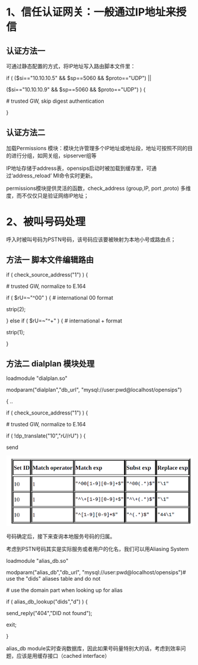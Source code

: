 # 1、信任认证网关：一般通过IP地址来授信

## 认证方法一

可通过静态配置的方式，将IP地址写入路由脚本文件里：

if \( \($si=="10.10.10.5" && $sp==5060 && $proto=="UDP"\) \|\|

\($si=="10.10.10.9" && $sp==5060 && $proto=="UDP"\) \) {

\# trusted GW, skip digest authentication

}

## 认证方法二

加载Permissions 模块：模块允许管理多个IP地址或地址段，地址可按照不同的目的进行分组，如网关组，sipserver组等

IP地址存储于address表，opensips启动时被加载到缓存里，可通过‘address\_reload’ MI命令实时更新。

permissions模块提供灵活的函数，check\_address  \(group,IP, port ,proto\) 多维度，而不仅仅只是验证网络IP地址；

# 2、被叫号码处理

呼入时被叫号码为PSTN号码，该号码应该要被映射为本地小号或路由点；

## 方法一 脚本文件编辑路由

if \( check\_source\_address\("1"\) \) {

\# trusted GW, normalize to E.164

if \( $rU=~"^00" \) { \# international 00 format

strip\(2\);

} else if \( $rU=~"^+" \) { \# international + format

strip\(1\);

}

## 方法二  dialplan 模块处理

loadmodule "dialplan.so"

modparam\("dialplan","db\_url", "mysql://user:pwd@localhost/opensips"\)

{ ..

if \( check\_source\_address\("1"\) \) {

\# trusted GW, normalize to E.164

if \( !dp\_translate\("10","$rU/$rU"\) \) {

send

![](/assets/import.png)

号码确定后，接下来查询本地服务号码的归属。

考虑到PSTN号码其实是实际服务或者用户的化名，我们可以用Aliasing System

loadmodule "alias\_db.so"

modparam\("alias\_db","db\_url", "mysql://user:pwd@localhost/opensips"\)\# use the "dids" aliases table and do not

\# use the domain part when looking up for alias

if \( alias\_db\_lookup\("dids","d"\) \) {

send\_reply\("404","DID not found"\);

exit;

}

alias\_db module实时查询数据库，因此如果号码量特别大的话，考虑到效率问题，应该是用缓存接口（cached interface）

